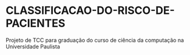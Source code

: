 # CLASSIFICACAO-DO-RISCO-DE-PACIENTES
Projeto de TCC para graduação do curso de ciência da computação na Universidade Paulista
